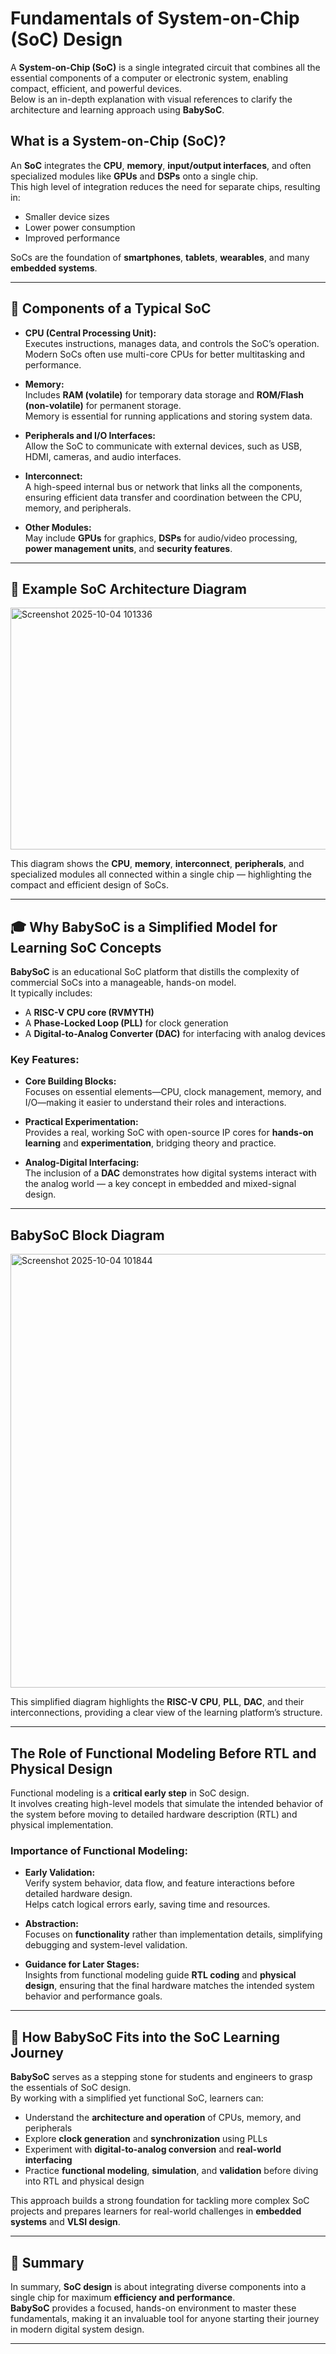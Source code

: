 
# Fundamentals of System-on-Chip (SoC) Design

A **System-on-Chip (SoC)** is a single integrated circuit that combines all the essential components of a computer or electronic system, enabling compact, efficient, and powerful devices.  
Below is an in-depth explanation with visual references to clarify the architecture and learning approach using **BabySoC**.


## What is a System-on-Chip (SoC)?
An **SoC** integrates the **CPU**, **memory**, **input/output interfaces**, and often specialized modules like **GPUs** and **DSPs** onto a single chip.  
This high level of integration reduces the need for separate chips, resulting in:
- Smaller device sizes  
- Lower power consumption  
- Improved performance  

SoCs are the foundation of **smartphones**, **tablets**, **wearables**, and many **embedded systems**.

---

## 🧩 Components of a Typical SoC

- **CPU (Central Processing Unit):**  
  Executes instructions, manages data, and controls the SoC’s operation.  
  Modern SoCs often use multi-core CPUs for better multitasking and performance.

- **Memory:**  
  Includes **RAM (volatile)** for temporary data storage and **ROM/Flash (non-volatile)** for permanent storage.  
  Memory is essential for running applications and storing system data.

- **Peripherals and I/O Interfaces:**  
  Allow the SoC to communicate with external devices, such as USB, HDMI, cameras, and audio interfaces.

- **Interconnect:**  
  A high-speed internal bus or network that links all the components, ensuring efficient data transfer and coordination between the CPU, memory, and peripherals.

- **Other Modules:**  
  May include **GPUs** for graphics, **DSPs** for audio/video processing, **power management units**, and **security features**.

---

## 🧱 Example SoC Architecture Diagram

<img width="836" height="387" alt="Screenshot 2025-10-04 101336" src="https://github.com/user-attachments/assets/0fdb62fe-f8b0-4828-8af6-1a5720ae9918" />


This diagram shows the **CPU**, **memory**, **interconnect**, **peripherals**, and specialized modules all connected within a single chip — highlighting the compact and efficient design of SoCs.

---

## 🎓 Why BabySoC is a Simplified Model for Learning SoC Concepts

**BabySoC** is an educational SoC platform that distills the complexity of commercial SoCs into a manageable, hands-on model.  
It typically includes:
- A **RISC-V CPU core (RVMYTH)**
- A **Phase-Locked Loop (PLL)** for clock generation
- A **Digital-to-Analog Converter (DAC)** for interfacing with analog devices

### Key Features:
- **Core Building Blocks:**  
  Focuses on essential elements—CPU, clock management, memory, and I/O—making it easier to understand their roles and interactions.

- **Practical Experimentation:**  
  Provides a real, working SoC with open-source IP cores for **hands-on learning** and **experimentation**, bridging theory and practice.

- **Analog-Digital Interfacing:**  
  The inclusion of a **DAC** demonstrates how digital systems interact with the analog world — a key concept in embedded and mixed-signal design.

---

## BabySoC Block Diagram

<img width="1265" height="694" alt="Screenshot 2025-10-04 101844" src="https://github.com/user-attachments/assets/3bc47c30-e442-4210-a78e-27b665027187" />


This simplified diagram highlights the **RISC-V CPU**, **PLL**, **DAC**, and their interconnections, providing a clear view of the learning platform’s structure.

---

## The Role of Functional Modeling Before RTL and Physical Design

Functional modeling is a **critical early step** in SoC design.  
It involves creating high-level models that simulate the intended behavior of the system before moving to detailed hardware description (RTL) and physical implementation.

### Importance of Functional Modeling:
- **Early Validation:**  
  Verify system behavior, data flow, and feature interactions before detailed hardware design.  
  Helps catch logical errors early, saving time and resources.

- **Abstraction:**  
  Focuses on **functionality** rather than implementation details, simplifying debugging and system-level validation.

- **Guidance for Later Stages:**  
  Insights from functional modeling guide **RTL coding** and **physical design**, ensuring that the final hardware matches the intended system behavior and performance goals.

---

## 🚀 How BabySoC Fits into the SoC Learning Journey

**BabySoC** serves as a stepping stone for students and engineers to grasp the essentials of SoC design.  
By working with a simplified yet functional SoC, learners can:

- Understand the **architecture and operation** of CPUs, memory, and peripherals  
- Explore **clock generation** and **synchronization** using PLLs  
- Experiment with **digital-to-analog conversion** and **real-world interfacing**  
- Practice **functional modeling**, **simulation**, and **validation** before diving into RTL and physical design  

This approach builds a strong foundation for tackling more complex SoC projects and prepares learners for real-world challenges in **embedded systems** and **VLSI design**.

---

## 🧾 Summary

In summary, **SoC design** is about integrating diverse components into a single chip for maximum **efficiency and performance**.  
**BabySoC** provides a focused, hands-on environment to master these fundamentals, making it an invaluable tool for anyone starting their journey in modern digital system design.

---


